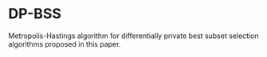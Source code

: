 # DP-BSS
Metropolis-Hastings algorithm for differentially private best subset selection algorithms proposed in this paper.
